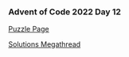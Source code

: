 ### Advent of Code 2022 Day 12

[Puzzle Page](https://adventofcode.com/2022/day/12)

[Solutions Megathread](https://www.reddit.com/r/adventofcode/comments/zjnruc/2022_day_12_solutions/)
